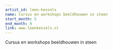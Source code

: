```yaml
---
artist_id: leen-kessels
name: Cursus en workshops beeldhouwen in steen
start_month: 5
end_month: 8
link: www.leenkessels.nl
---
```


Cursus en workshops beeldhouwen in steen
